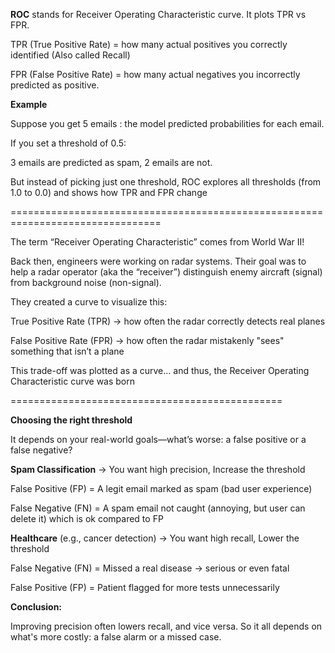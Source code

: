**ROC** stands for Receiver Operating Characteristic curve. It plots TPR vs FPR.

TPR (True Positive Rate) = how many actual positives you correctly identified (Also called Recall)

FPR (False Positive Rate) = how many actual negatives you incorrectly predicted as positive.

**Example**

Suppose you get 5 emails : the model predicted probabilities for each email.

If you set a threshold  of 0.5:

3 emails are predicted as spam, 2 emails are not.

But instead of picking just one threshold, ROC explores all thresholds (from 1.0 to 0.0) and shows how TPR and FPR change

================================================================================

The term “Receiver Operating Characteristic” comes from World War II!

Back then, engineers were working on radar systems. Their goal was to help a radar operator (aka the “receiver”) distinguish enemy aircraft (signal) from background noise (non-signal).

They created a curve to visualize this:

True Positive Rate (TPR) → how often the radar correctly detects real planes

False Positive Rate (FPR) → how often the radar mistakenly "sees" something that isn’t a plane

This trade-off was plotted as a curve… and thus, the Receiver Operating Characteristic curve was born

===============================================

**Choosing the right threshold** 

It depends on your real-world goals—what’s worse: a false positive or a false negative?

**Spam Classification** → You want high precision, Increase the threshold 

False Positive (FP) = A legit email marked as spam (bad user experience)

False Negative (FN) = A spam email not caught (annoying, but user can delete it) which is ok compared to FP

**Healthcare** (e.g., cancer detection) → You want high recall, Lower the threshold

False Negative (FN) = Missed a real disease → serious or even fatal

False Positive (FP) = Patient flagged for more tests unnecessarily

**Conclusion:**

Improving precision often lowers recall, and vice versa. So it all depends on what's more costly: a false alarm or a missed case.
